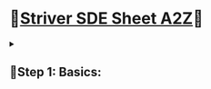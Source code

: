 # 🌟[Striver SDE Sheet A2Z](https://takeuforward.org/strivers-a2z-dsa-course/strivers-a2z-dsa-course-sheet-2/)🌟
<details>    
<summary><h2>🌻Step 1: Basics:</h3></summary>
<details>
<summary><h3>🍄Step 1.1: Things to know in C++</h3></summary>

  ***👇🏼Tasks Done on 20/04/2023👇🏼***
  
  - [x] User Input / Output.
  - [x] Data Types.
  - [x] If Else statements.
  - [x] Switch Statement.
  - [x] Arrays and Strings.
  - [x] For Loops.
  - [x] While Loops.
  - [x] Functions (Pass by Reference and Value).

  ***👇🏼Tasks Done on 21/04/2023👇🏼***

  - [x] Time complexity and Space Complexity.
  <details>
  <summary><h5>👽Notes on Time Space Complexity.</h5></summary>

  **👻Time Complexity:-**
     - The valid algorithm takes a finite amount of time for execution. The time required by the algorithm to solve given problem is called time complexity  of the algorithm. 
  
<p align="center">
<img src="/assets/Time%20Complexity%20Graph.png" width="300" height="300" hspace="20">
<img src="/assets/TIme%20Complexity%20Table.png" width="300" height="300" hspace="20">
</p>
  
  **👻Space Complexity:-**
     - Problem-solving using computer requires memory to hold temporary data or final result while the program is in execution. The amount of memory required by the algorithm to solve given problem is called space complexity of the algorithm.

  </details>
</details>

<details>
<summary><h3>🍄Step 1.2 Star Patterns</h3></summary>

  ***👇🏼Tasks Done on 22/04/2023👇🏼***

  - [x] 1. [Square star pattern.](https://shorturl.at/cmDEL)
  - [x] 2. [Half Pyramid(star).](https://shorturl.at/nsEGW)
  - [x] 3. [1/12/123/1234](https://shorturl.at/bu246)
  - [x] 4. [1/22/333/444/55555](https://shorturl.at/ctBW5)
  - [x] 5. [Inverted half pyramid(star).](https://shorturl.at/dkVX1)
  - [x] 6. [12345/1234/123/12/1](https://shorturl.at/auBOS)

***👇🏼Tasks Done on 23/04/2023👇🏼***

  - [x] 7. [Star Triangle.](https://shorturl.at/fKT01)
  - [x] 8. [Inverted Star Triangle.](https://shorturl.at/moxX7)
  - [x] 9. [Diamond Star.](https://shorturl.at/istK0)
  - [x] 10. [Half Diamond.](https://shorturl.at/nwB46)
  - [x] 11. [1/01/101/0101/10101](https://rb.gy/a0ui7)
  - [x] 12. [Half Butterfly of Numbers.](https://rb.gy/77giq)
  - [x] 13. [Continuos Number Half Pyramid.](http://rb.gy/ohvic)
  - [x] 14. [Half Pyramid of Alphabets.](http://rb.gy/b3fed)

***👇🏼Tasks Done on 24/04/2023👇🏼***

  - [x] 15. [Inverted Alphabet Half Pyramid.](http://rb.gy/yyknz)
  - [x] 16. [Half Pyramid Alphabet 2.](http://rb.gy/kt2r4)
  - [x] 17. [Alphabet Triangle.](http://rb.gy/e9gly)

***👇🏼Tasks Done on 24/04/2023👇🏼***

  - [x] 18. [Backwards Alphabet Half Triangle.](http://rb.gy/3g653)
  - [x] 19. [Hollow Diamond.](http://rb.gy/ooqu9)
  - [x] 20. [Butterfly Pattern.](https://rb.gy/r9mit)
  - [x] 21. [Hollow Rectangle.](https://rb.gy/ovmcm)
  - [x] 22. [Layered Number Rectangle.](https://rb.gy/rfm1o)

</details>

<details>
<summary><h3>🍄Step 1.4 Basic Maths</h3></summary>

***👇🏼Tasks Done on 02/05/2023👇🏼***

- [x] 1. [Count Digit.](https://rb.gy/t9svb)
- [x] 2. [Reverse a Number.](https://rb.gy/fs4tx)
- [x] 3. [Check Palindrom.](https://rb.gy/vl2er)
- [x] 4. [GCD or HCF.](https://rb.gy/j28k9)
- [x] 5. [Armstrong Numbers.](https://rb.gy/pway5)
- [x] 6. [Print All Divisors.](https://rb.gy/afe9a)
- [x] 7. [Check for Prime.](https://rb.gy/czt4q)

</details>

<details>
<summary><h3>🍄Step 1.5 Basic Recursion</h3></summary>

***👇🏼Tasks Done on 05/05/2023👇🏼***

- [x] 1. [Print name N times using recursion.](https://rb.gy/5kcnl)
- [x] 2. [Print 1 to N using recursion.](https://rb.gy/e4o44)
- [x] 3. [Print N to 1 using recursion](https://rb.gy/e4o44)
 
  <p align="center">
    <img src="/assets/Recursion%tree%basic.png" width="300" height="300" hspace="20">
  </p>
 
 ***👇🏼Tasks Done on 06/05/2023👇🏼***
 
 - [x] 4. [Sum of N numbers(Parameterized)](https://rb.gy/ra3ey)
 
  <p align="center">
    <img src="/assets/sumofnumbersUsingParameterizedRecursion.png" width="300" height="300" hspace="20">
  </p>

 - [x] 5. [Sum of N numbers(Functional)](https://rb.gy/p0p17)

 <p align="center">
    <img src="/assets/sumofnumbersUsingFunctionalRecursion.png" width="300" height="300" hspace="20">
  </p>

***👇🏼Tasks Done on 07/05/2023👇🏼***

  - [x] 6. [Factorial of N numbers]()
  - [x] 7. [Reverse an Array 2 Pointer]()
  - [x] 8. [Reverse an Array 1 Pointer]()
  - [x] 9. [Check Pallindrom or not]()
 
</details>

<details>
<summary><h3>🍄Step 1.6 Basic Hashing</h3></summary>

***👇🏼Tasks Done on 08/05/2023👇🏼***

  - [x] Hashing Theory
  - [x] Counting Frequencies of Array Elements.

</details>